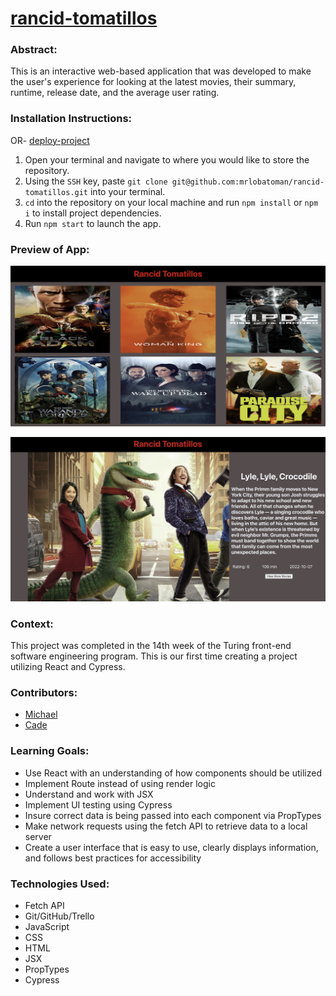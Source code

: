 # [rancid-tomatillos](https://github.com/mrlobatoman/rancid-tomatillos)

### Abstract:
This is an interactive web-based application that was developed to make the user's experience for looking at the latest movies, their summary, runtime, release date, and the average user rating.

### Installation Instructions:

OR- [deploy-project](https://rancid-tomatillos-mc1goqky4-mrlobatoman.vercel.app/) 

1. Open your terminal and navigate to where you would like to store the repository.
3. Using the `SSH` key, paste `git clone git@github.com:mrlobatoman/rancid-tomatillos.git` into your terminal.
4. `cd` into the repository on your local machine and run `npm install` or `npm i` to install project dependencies.
5. Run `npm start` to launch the app.

### Preview of App:

![App Preview](./images/landingView.png)

![App Preview](./images/singleMovieView.png)

### Context:

This project was completed in the 14th week of the Turing front-end software engineering program. This is our first time creating a project utilizing React and Cypress. 


### Contributors:

- [Michael](https://github.com/mrlobatoman)
- [Cade](https://github.com/cadechaney)

### Learning Goals:

- Use React with an understanding of how components should be utilized
- Implement Route instead of using render logic
- Understand and work with JSX
- Implement UI testing using Cypress
- Insure correct data is being passed into each component via PropTypes
- Make network requests using the fetch API to retrieve data to a local server
- Create a user interface that is easy to use, clearly displays information, and follows best practices for accessibility

### Technologies Used:
- Fetch API
- Git/GitHub/Trello
- JavaScript
- CSS
- HTML
- JSX
- PropTypes
- Cypress